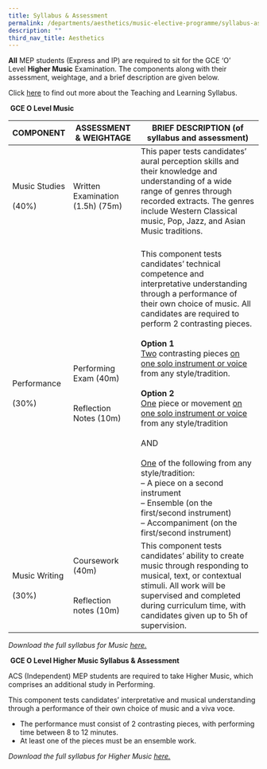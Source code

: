 ```yaml
---
title: Syllabus & Assessment
permalink: /departments/aesthetics/music-elective-programme/syllabus-assessment/
description: ""
third_nav_title: Aesthetics
---
```


**All** MEP students (Express and IP) are required to sit for the GCE ‘O’ Level **Higher Music** Examination. The components along with their assessment, weightage, and a brief description are given below.

Click <a href="/files/Our%20Departments/2019musicsyllabusuppersecondaryexpress.pdf" target="_blank">here</a> to find out more about the Teaching and Learning Syllabus.

 **GCE O Level Music**
 
 | COMPONENT                  | ASSESSMENT & WEIGHTAGE                                        | BRIEF DESCRIPTION (of syllabus and assessment)                                                                                                                                                                                                                                                                                                                                                                                                                                                                                                                                                            |
|----------------------------|---------------------------------------------------------------|-----------------------------------------------------------------------------------------------------------------------------------------------------------------------------------------------------------------------------------------------------------------------------------------------------------------------------------------------------------------------------------------------------------------------------------------------------------------------------------------------------------------------------------------------------------------------------------------------------------|
| Music Studies<br><br>(40%) | Written Examination (1.5h) (75m)                              | This paper tests candidates’ aural perception skills and their knowledge and understanding of a wide range of genres through recorded extracts. The genres include Western Classical music, Pop, Jazz, and Asian Music traditions.<br><br>                                                                                                                                                                                                                                                                                                                                                                |
| Performance<br><br>(30%)   | Performing Exam (40m)<br><br> <br>Reflection Notes (10m)<br>  | This component tests candidates’ technical competence and interpretative understanding through a performance of their own choice of music. All candidates are required to perform 2 contrasting pieces.<br><br>**Option 1**<br><u>Two</u> contrasting pieces <u>on one solo instrument or voice</u> from any style/tradition.<br><br>**Option 2**<br><u>One</u> piece or movement <u>on one solo instrument or voice</u> from any style/tradition<br><br>AND<br><br><u>One</u> of the following from any style/tradition:<br>– A piece on a second instrument<br>– Ensemble (on the first/second instrument)<br>– Accompaniment (on the first/second instrument) |
| Music Writing<br><br>(30%) | Coursework (40m)<br><br> <br>Reflection notes (10m)           | This component tests candidates’ ability to create music through responding to musical, text, or contextual stimuli. All work will be supervised and completed during curriculum time, with candidates given up to 5h of supervision.                                                          |

_Download the full syllabus for Music_ <a href="/files/Our%20Departments/6085_y23_sy.pdf" target="_blank"><i>here.</i></a>

 **GCE O Level Higher Music Syllabus & Assessment**

ACS (Independent) MEP students are required to take Higher Music, which comprises an additional study in Performing.

This component tests candidates’ interpretative and musical understanding through a performance of their own choice of music and a viva voce.

*   The performance must consist of 2 contrasting pieces, with performing time between 8 to 12 minutes.
*   At least one of the pieces must be an ensemble work.

_Download the full syllabus for Higher Music_ <a href="/files/Our%20Departments/6086_y23_sy.pdf" target="_blank"><i>here.</i></a>
